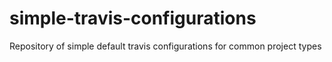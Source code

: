 # simple-travis-configurations
Repository of simple default travis configurations for common project types

